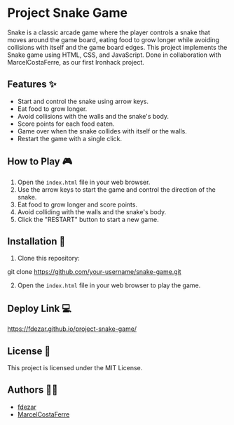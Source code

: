 # Project Snake Game

Snake is a classic arcade game where the player controls a snake that moves around the game board, eating food to grow longer while avoiding collisions with itself and the game board edges. This project implements the Snake game using HTML, CSS, and JavaScript. Done in collaboration with MarcelCostaFerre, as our first Ironhack project.

## Features ✨

- Start and control the snake using arrow keys.
- Eat food to grow longer.
- Avoid collisions with the walls and the snake's body.
- Score points for each food eaten.
- Game over when the snake collides with itself or the walls.
- Restart the game with a single click.

## How to Play 🎮

1. Open the `index.html` file in your web browser.
2. Use the arrow keys to start the game and control the direction of the snake.
3. Eat food to grow longer and score points.
4. Avoid colliding with the walls and the snake's body.
5. Click the "RESTART" button to start a new game.

## Installation 🔧

1. Clone this repository:

git clone https://github.com/your-username/snake-game.git

2. Open the `index.html` file in your web browser to play the game.

## Deploy Link 💻

https://fdezar.github.io/project-snake-game/

## License 📄

This project is licensed under the MIT License.

## Authors 👨‍💻

- [fdezar](https://github.com/fdezar)
- [MarcelCostaFerre](https://github.com/MarcelCostaFerre)
